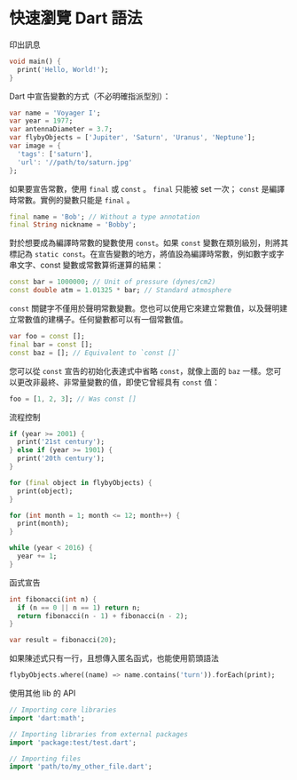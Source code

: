 # 快速瀏覽 Dart 語法

印出訊息

```dart
void main() {
  print('Hello, World!');
}
```

Dart 中宣告變數的方式（不必明確指派型別）：

```dart
var name = 'Voyager I';
var year = 1977;
var antennaDiameter = 3.7;
var flybyObjects = ['Jupiter', 'Saturn', 'Uranus', 'Neptune'];
var image = {
  'tags': ['saturn'],
  'url': '//path/to/saturn.jpg'
};
```

如果要宣告常數，使用 `final` 或 `const` 。 `final` 只能被 set 一次； `const` 是編譯時常數。實例的變數只能是 `final` 。

```dart
final name = 'Bob'; // Without a type annotation
final String nickname = 'Bobby';

```

對於想要成為編譯時常數的變數使用 `const`。如果 `const` 變數在類別級別，則將其標記為 `static const`。在宣告變數的地方，將值設為編譯時常數，例如數字或字串文字、const 變數或常數算術運算的結果：

```dart
const bar = 1000000; // Unit of pressure (dynes/cm2)
const double atm = 1.01325 * bar; // Standard atmosphere
```

`const` 關鍵字不僅用於聲明常數變數。您也可以使用它來建立常數值，以及聲明建立常數值的建構子。任何變數都可以有一個常數值。

```dart
var foo = const [];
final bar = const [];
const baz = []; // Equivalent to `const []`
```

您可以從 `const` 宣告的初始化表達式中省略 `const`，就像上面的 `baz` 一樣。您可以更改非最終、非常量變數的值，即使它曾經具有 `const` 值：

```dart
foo = [1, 2, 3]; // Was const []
```

流程控制

```dart
if (year >= 2001) {
  print('21st century');
} else if (year >= 1901) {
  print('20th century');
}

for (final object in flybyObjects) {
  print(object);
}

for (int month = 1; month <= 12; month++) {
  print(month);
}

while (year < 2016) {
  year += 1;
}
```

函式宣告

```dart
int fibonacci(int n) {
  if (n == 0 || n == 1) return n;
  return fibonacci(n - 1) + fibonacci(n - 2);
}

var result = fibonacci(20);
```

如果陳述式只有一行，且想傳入匿名函式，也能使用箭頭語法

```dart
flybyObjects.where((name) => name.contains('turn')).forEach(print);
```

使用其他 lib 的 API

```dart
// Importing core libraries
import 'dart:math';

// Importing libraries from external packages
import 'package:test/test.dart';

// Importing files
import 'path/to/my_other_file.dart';
```